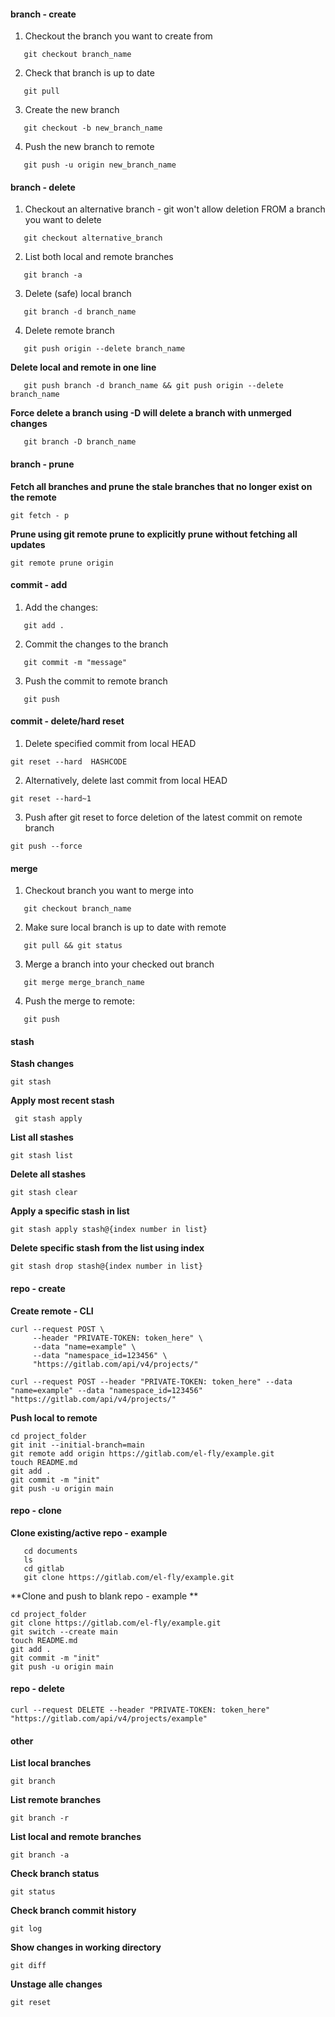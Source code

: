 #### **branch - create**
1. Checkout the branch you want to create from
```
   git checkout branch_name
```
2. Check that branch is up to date
```
   git pull
```
3. Create the new branch
```
   git checkout -b new_branch_name
```
4. Push the new branch to remote
```
   git push -u origin new_branch_name
```
#### **branch - delete**
1. Checkout an alternative branch - git won't allow deletion FROM a branch you want to delete
```
   git checkout alternative_branch
```
 2. List both local and remote branches
```
   git branch -a
```
3. Delete (safe) local branch
```
   git branch -d branch_name
```
4. Delete remote branch
```
   git push origin --delete branch_name
```
**Delete local and remote in one line**
```
   git push branch -d branch_name && git push origin --delete branch_name
```

**Force delete a branch using -D will delete a branch with unmerged changes**
```
   git branch -D branch_name
```
#### **branch - prune**
**Fetch all branches and prune the stale branches that no longer exist on the remote**
```
git fetch - p
```
**Prune using git remote prune to explicitly prune without fetching all updates**
```
git remote prune origin
```
#### **commit - add**
1. Add the changes: 
```
   git add .
```
2. Commit the changes to the branch
```
   git commit -m "message"
```
3. Push the commit to remote branch
```
   git push 
```
#### **commit - delete/hard reset**

1. Delete specified commit from local HEAD
```
git reset --hard  HASHCODE
```
2. Alternatively, delete last commit from local HEAD
```
git reset --hard~1
```
3. Push after git reset to force deletion of the latest commit on remote branch
```
git push --force
```
#### **merge**
1. Checkout branch you want to merge into
```
   git checkout branch_name
```
2. Make sure local branch is up to date with remote
```
   git pull && git status
```
3. Merge a branch into your checked out branch
```
   git merge merge_branch_name
```
4. Push the merge to remote:
```
   git push
```
#### **stash**
**Stash changes**
```
git stash
```
**Apply most recent stash**
```
 git stash apply
```
**List all stashes**
```
git stash list
```
**Delete all stashes**
```
git stash clear
```
**Apply a specific stash in list**
```
git stash apply stash@{index number in list}
```
**Delete specific stash from the list using index**
```
git stash drop stash@{index number in list}
```
#### **repo - create**
**Create remote - CLI**
```
curl --request POST \
     --header "PRIVATE-TOKEN: token_here" \
     --data "name=example" \
     --data "namespace_id=123456" \
     "https://gitlab.com/api/v4/projects/"
```

```
curl --request POST --header "PRIVATE-TOKEN: token_here" --data "name=example" --data "namespace_id=123456" "https://gitlab.com/api/v4/projects/"
```

**Push local to remote**
```
cd project_folder
git init --initial-branch=main
git remote add origin https://gitlab.com/el-fly/example.git
touch README.md
git add .
git commit -m "init"
git push -u origin main
```



#### **repo - clone**
**Clone existing/active repo - example**
```
   cd documents
   ls
   cd gitlab
   git clone https://gitlab.com/el-fly/example.git
```
**Clone and push to blank repo - example **
```
cd project_folder
git clone https://gitlab.com/el-fly/example.git
git switch --create main
touch README.md
git add .
git commit -m "init"
git push -u origin main
```
#### **repo - delete**
```
curl --request DELETE --header "PRIVATE-TOKEN: token_here" "https://gitlab.com/api/v4/projects/example"
```

#### **other**

**List local branches**
```
git branch
```
**List remote branches**
```
git branch -r
```
**List local and remote branches**
```
git branch -a
```
**Check branch status**
```
git status
```
**Check branch commit history**
```
git log
```
**Show changes in working directory**
```
git diff
```
**Unstage alle changes**
```
git reset
```



